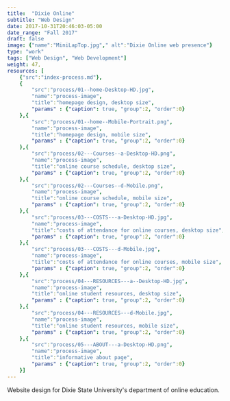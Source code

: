 ```yaml
---
title:  "Dixie Online"
subtitle: "Web Design"
date: 2017-10-31T20:46:03-05:00
date_range: "Fall 2017"
draft: false
image: {"name":"MiniLapTop.jpg"," alt":"Dixie Online web presence"}
type: "work"
tags: ["Web Design", "Web Development"]
weight: 47,
resources: [
    {"src":"index-process.md"},
    {
        "src":"process/01--home-Desktop-HD.jpg",
        "name":"process-image",
        "title":"homepage design, desktop size",
        "params" : {"caption": true, "group":2, "order":0}
    },{
        "src":"process/01--home--Mobile-Portrait.png",
        "name":"process-image",
        "title":"homepage design, mobile size",
        "params" : {"caption": true, "group":2, "order":0}
    },{
        "src":"process/02---Courses--a-Desktop-HD.png",
        "name":"process-image",
        "title":"online course schedule, desktop size",
        "params" : {"caption": true, "group":2, "order":0}
    },{
        "src":"process/02---Courses--d-Mobile.png",
        "name":"process-image",
        "title":"online course schedule, mobile size",
        "params" : {"caption": true, "group":2, "order":0}
    },{
        "src":"process/03---COSTS---a-Desktop-HD.jpg",
        "name":"process-image",
        "title":"costs of attendance for online courses, desktop size",
        "params" : {"caption": true, "group":2, "order":0}
    },{
        "src":"process/03---COSTS---d-Mobile.jpg",
        "name":"process-image",
        "title":"costs of attendance for online courses, mobile size",
        "params" : {"caption": true, "group":2, "order":0}
    },{
        "src":"process/04---RESOURCES---a--Desktop-HD.jpg",
        "name":"process-image",
        "title":"online student resources, desktop size",
        "params" : {"caption": true, "group":2, "order":0}
    },{
        "src":"process/04---RESOURCES---d-Mobile.jpg",
        "name":"process-image",
        "title":"online student resources, mobile size",
        "params" : {"caption": true, "group":2, "order":0}
    },{
        "src":"process/05---ABOUT---a-Desktop-HD.png",
        "name":"process-image",
        "title":"informative about page",
        "params" : {"caption": true, "group":2, "order":0}
    }]
---
```

Website design for Dixie State University's department of online education.